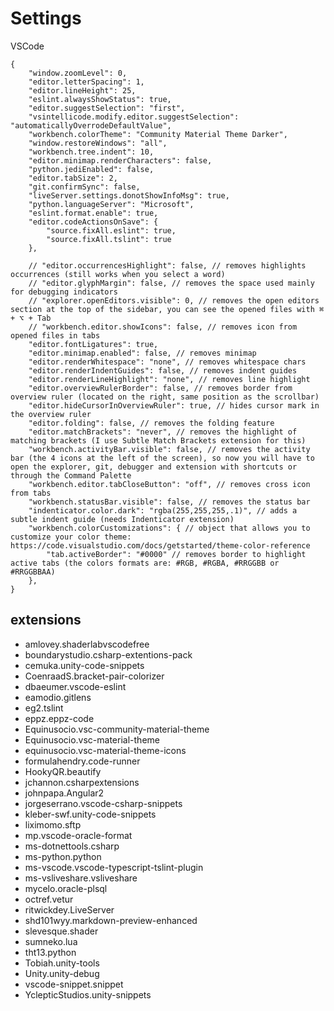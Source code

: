 # Settings
VSCode

```
{
    "window.zoomLevel": 0,
    "editor.letterSpacing": 1,
    "editor.lineHeight": 25,
    "eslint.alwaysShowStatus": true,
    "editor.suggestSelection": "first",
    "vsintellicode.modify.editor.suggestSelection": "automaticallyOverrodeDefaultValue",
    "workbench.colorTheme": "Community Material Theme Darker",
    "window.restoreWindows": "all",
    "workbench.tree.indent": 10,
    "editor.minimap.renderCharacters": false,
    "python.jediEnabled": false,
    "editor.tabSize": 2,
    "git.confirmSync": false,
    "liveServer.settings.donotShowInfoMsg": true,
    "python.languageServer": "Microsoft",
    "eslint.format.enable": true,
    "editor.codeActionsOnSave": {
        "source.fixAll.eslint": true,
        "source.fixAll.tslint": true
    },
    
    // "editor.occurrencesHighlight": false, // removes highlights occurrences (still works when you select a word)
    // "editor.glyphMargin": false, // removes the space used mainly for debugging indicators
    // "explorer.openEditors.visible": 0, // removes the open editors section at the top of the sidebar, you can see the opened files with ⌘ + ⌥ + Tab
    // "workbench.editor.showIcons": false, // removes icon from opened files in tabs
    "editor.fontLigatures": true,
    "editor.minimap.enabled": false, // removes minimap
    "editor.renderWhitespace": "none", // removes whitespace chars
    "editor.renderIndentGuides": false, // removes indent guides
    "editor.renderLineHighlight": "none", // removes line highlight
    "editor.overviewRulerBorder": false, // removes border from overview ruler (located on the right, same position as the scrollbar)
    "editor.hideCursorInOverviewRuler": true, // hides cursor mark in the overview ruler
    "editor.folding": false, // removes the folding feature
    "editor.matchBrackets": "never", // removes the highlight of matching brackets (I use Subtle Match Brackets extension for this)
    "workbench.activityBar.visible": false, // removes the activity bar (the 4 icons at the left of the screen), so now you will have to open the explorer, git, debugger and extension with shortcuts or through the Command Palette
    "workbench.editor.tabCloseButton": "off", // removes cross icon from tabs
    "workbench.statusBar.visible": false, // removes the status bar
    "indenticator.color.dark": "rgba(255,255,255,.1)", // adds a subtle indent guide (needs Indenticator extension)
    "workbench.colorCustomizations": { // object that allows you to customize your color theme: https://code.visualstudio.com/docs/getstarted/theme-color-reference 
        "tab.activeBorder": "#0000" // removes border to highlight active tabs (the colors formats are: #RGB, #RGBA, #RRGGBB or #RRGGBBAA)
    },
}
```

## extensions

- amlovey.shaderlabvscodefree
- boundarystudio.csharp-extentions-pack
- cemuka.unity-code-snippets
- CoenraadS.bracket-pair-colorizer
- dbaeumer.vscode-eslint
- eamodio.gitlens
- eg2.tslint
- eppz.eppz-code
- Equinusocio.vsc-community-material-theme
- Equinusocio.vsc-material-theme
- equinusocio.vsc-material-theme-icons
- formulahendry.code-runner
- HookyQR.beautify
- jchannon.csharpextensions
- johnpapa.Angular2
- jorgeserrano.vscode-csharp-snippets
- kleber-swf.unity-code-snippets
- liximomo.sftp
- mp.vscode-oracle-format
- ms-dotnettools.csharp
- ms-python.python
- ms-vscode.vscode-typescript-tslint-plugin
- ms-vsliveshare.vsliveshare
- mycelo.oracle-plsql
- octref.vetur
- ritwickdey.LiveServer
- shd101wyy.markdown-preview-enhanced
- slevesque.shader
- sumneko.lua
- tht13.python
- Tobiah.unity-tools
- Unity.unity-debug
- vscode-snippet.snippet
- YclepticStudios.unity-snippets
